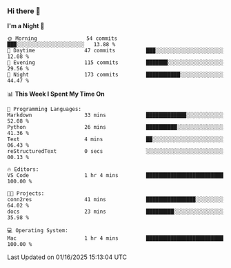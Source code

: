 ### Hi there 👋

<!--
**ALiersEL/ALiersEL** is a ✨ _special_ ✨ repository because its `README.md` (this file) appears on your GitHub profile.

Here are some ideas to get you started:

- 🔭 I’m currently working on ...
- 🌱 I’m currently learning ...
- 👯 I’m looking to collaborate on ...
- 🤔 I’m looking for help with ...
- 💬 Ask me about ...
- 📫 How to reach me: ...
- 😄 Pronouns: ...
- ⚡ Fun fact: ...
-->

<!--START_SECTION:waka-->
**I'm a Night 🦉** 

```text
🌞 Morning                54 commits          ███░░░░░░░░░░░░░░░░░░░░░░   13.88 % 
🌆 Daytime                47 commits          ███░░░░░░░░░░░░░░░░░░░░░░   12.08 % 
🌃 Evening                115 commits         ███████░░░░░░░░░░░░░░░░░░   29.56 % 
🌙 Night                  173 commits         ███████████░░░░░░░░░░░░░░   44.47 % 
```


📊 **This Week I Spent My Time On** 

```text
💬 Programming Languages: 
Markdown                 33 mins             █████████████░░░░░░░░░░░░   52.08 % 
Python                   26 mins             ██████████░░░░░░░░░░░░░░░   41.36 % 
Text                     4 mins              ██░░░░░░░░░░░░░░░░░░░░░░░   06.43 % 
reStructuredText         0 secs              ░░░░░░░░░░░░░░░░░░░░░░░░░   00.13 % 

🔥 Editors: 
VS Code                  1 hr 4 mins         █████████████████████████   100.00 % 

🐱‍💻 Projects: 
conn2res                 41 mins             ████████████████░░░░░░░░░   64.02 % 
docs                     23 mins             █████████░░░░░░░░░░░░░░░░   35.98 % 

💻 Operating System: 
Mac                      1 hr 4 mins         █████████████████████████   100.00 % 
```


 Last Updated on 01/16/2025 15:13:04 UTC
<!--END_SECTION:waka-->
